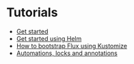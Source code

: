 # Tutorials

- [Get started](get-started.md)
- [Get started using Helm](get-started-helm.md)
- [How to bootstrap Flux using Kustomize](get-started-kustomize.md)
- [Automations, locks and annotations](driving-flux.md)
